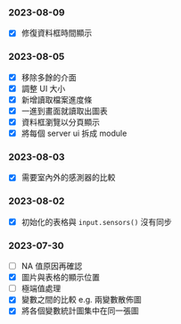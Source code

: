 ### 2023-08-09

- [x] 修復資料框時間顯示

### 2023-08-05

- [x] 移除多餘的介面
- [x] 調整 UI 大小
- [x] 新增讀取檔案進度條
- [x] 一進到畫面就讀取出圖表
- [x] 資料框瀏覽以分頁顯示
- [x] 將每個 server ui 拆成 module

### 2023-08-03

- [x] 需要室內外的感測器的比較

### 2023-08-02

- [x] 初始化的表格與 `input.sensors()` 沒有同步

### 2023-07-30

- [ ] NA 值原因再確認
- [x] 圖片與表格的顯示位置
- [ ] 極端值處理
- [x] 變數之間的比較 e.g. 兩變數散佈圖
- [x] 將各個變數統計圖集中在同一張圖